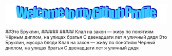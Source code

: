 ![Header](https://github.com/m4deme1ns4ne/m4deme1ns4ne/blob/main/assets/welcome.png)

##Это Бруклин, ###### #####
Клал на закон — живу по понятиям
Чёрным диплом, на улицах братья
С двенадцати лет я уличный дядя
Это Бруклин, мусора бляди
Клал на закон — живу по понятиям
Чёрный диплом, на улицах братья
С двенадцати лет я уличный дядя
